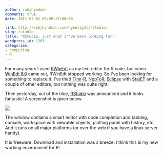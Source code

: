 ```yaml
---
author: robjhyndman
comments: true
date: 2011-03-01 05:09:27+00:00

link: http://robjhyndman.com/hyndsight/rstudio/
slug: rstudio
title: 'RStudio: just what I''ve been looking for'
wordpress_id: 1263
categories:
- computing
- R
---
```


For many years I used [RWinEdt](http://cran.r-project.org/web/packages/RWinEdt/) as my text editor for R code, but when [WinEdt 6.0](http://winedt.com/) came out, RWinEdt stopped working. So I've been looking for something to replace it. I've tried [Tinn-R](http://nbcgib.uesc.br/lec/software/editores/tinn-r/en), [NppToR](http://sourceforge.net/projects/npptor/), [Eclipse](http://www.eclipse.org/) with [StatET](http://www.walware.de/goto/statet) and a couple of other editors, but nothing was quite right.

Then yesterday, out of the blue, [RStudio](http://rstudio.org) was announced and it looks fantastic!  A screenshot is given below.

[![](http://www.rstudio.com/wp-content/uploads/2014/04/rstudio-windows.png)](http://www.rstudio.com/wp-content/uploads/2014/04/rstudio-windows.png)

The window contains a smart editor with code completion and tabbing, console, workspace with viewable objects, plotting panel with history, etc. And it runs on all major platforms (or over the web if you have a linux server handy).

It is freeware. Download and installation was a breeze. I think this is my new working environment for R!
